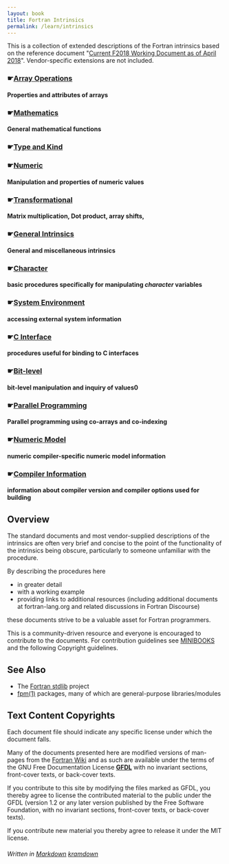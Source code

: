 ```yaml
---
layout: book
title: Fortran Intrinsics
permalink: /learn/intrinsics
---
```

This is a collection of extended descriptions of the Fortran intrinsics
based on the reference document
"[Current F2018 Working Document as of April 2018](http://isotc.iso.org/livelink/livelink?func=ll&objId=19442438&objAction=Open)".
Vendor-specific extensions are not included.

### &#9755;[Array Operations]({{site.baseurl}}/learn/intrinsics/ARRAY_index) 
#### Properties and attributes of arrays
### &#9755;[Mathematics]({{site.baseurl}}/learn/intrinsics/MATH_index) 
#### General mathematical functions
### &#9755;[Type and Kind]({{site.baseurl}}/learn/intrinsics/TYPE_index) 
### &#9755;[Numeric]({{site.baseurl}}/learn/intrinsics/NUMERIC_index) 
#### Manipulation and properties of numeric values
### &#9755;[Transformational]({{site.baseurl}}/learn/intrinsics/TRANSFORM_index) 
#### Matrix multiplication, Dot product, array shifts,
### &#9755;[General Intrinsics]({{site.baseurl}}/learn/intrinsics/GENERAL_index) 
#### General and miscellaneous intrinsics
### &#9755;[Character]({{site.baseurl}}/learn/intrinsics/CHARACTER_index) 
#### basic procedures specifically for manipulating _character_ variables
### &#9755;[System Environment]({{site.baseurl}}/learn/intrinsics/SYSTEM_index) 
#### accessing external system information
### &#9755;[C Interface]({{site.baseurl}}/learn/intrinsics/C_index) 
#### procedures useful for binding to C interfaces
### &#9755;[Bit-level]({{site.baseurl}}/learn/intrinsics/BIT_index) 
#### bit-level manipulation and inquiry of values0
### &#9755;[Parallel Programming]({{site.baseurl}}/learn/intrinsics/PARALLEL_index) 
#### Parallel programming using co-arrays and co-indexing
### &#9755;[Numeric Model]({{site.baseurl}}/learn/intrinsics/MODEL_index) 
#### numeric compiler-specific numeric model information
### &#9755;[Compiler Information]({{site.baseurl}}/learn/intrinsics/COMPILER_index) 
#### information about compiler version and compiler options used for building

## Overview
The standard documents and most vendor-supplied descriptions of
the intrinsics are often very brief and concise to the point of the
functionality of the intrinsics being obscure, particularly to someone
unfamiliar with  the procedure.

By describing the procedures here 
   * in greater detail 
   * with a working example
   * providing links to additional resources
     (including additional documents at fortran-lang.org and related
     discussions in Fortran Discourse)

these documents strive to be a valuable asset for Fortran programmers.

This is a community-driven resource and everyone is encouraged to contribute 
to the documents. For contribution guidelines see
[MINIBOOKS](https://github.com/fortran-lang/fortran-lang.org/blob/master/MINIBOOKS.md)
and the following Copyright guidelines.

## See Also
   - The [Fortran stdlib](https://stdlib.fortran-lang.org/) project
   - [fpm(1)](https://fortran-lang.org/packages/fpm) packages, many of which are general-purpose libraries/modules

## Text Content Copyrights

Each document file should indicate any specific license under which
the document falls.

Many of the documents presented here are modified versions of man-pages from the
[Fortran Wiki](https://fortranwiki.org)
and as such are available under the terms of the GNU
Free Documentation License [__GFDL__](GNU_Free_Documentation_License.md)
with no invariant sections, front-cover texts, or back-cover texts.

If you contribute to this site by modifying the files marked as GFDL,
you thereby agree to license the contributed material to the public
under the GFDL (version 1.2 or any later version published by the Free
Software Foundation, with no invariant sections, front-cover texts,
or back-cover texts).

If you contribute new material you thereby agree to release it under
the MIT license.

###### Written in [Markdown](https://github.com/adam-p/markdown-here/wiki/Markdown-Cheatsheet) [kramdown](https://kramdown.gettalong.org/syntax.html)
